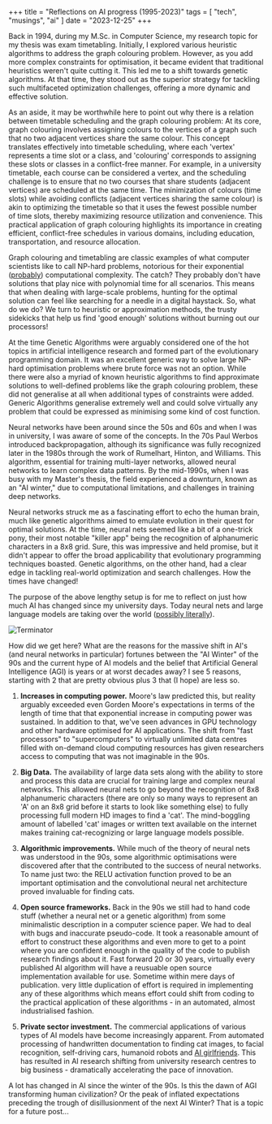 +++
title = "Reflections on AI progress (1995-2023)"
tags = [
    "tech",
    "musings",
    "ai"
]
date = "2023-12-25"
+++

Back in 1994, during my M.Sc. in Computer Science, my research topic for my thesis was exam timetabling. Initially, I explored various heuristic algorithms to address the graph colouring problem. However, as you add more complex constraints for optimisation, it became evident that traditional heuristics weren't quite cutting it. This led me to a shift towards genetic algorithms. At that time, they stood out as the superior strategy for tackling such multifaceted optimization challenges, offering a more dynamic and effective solution.



As an aside, it may be worthwhile here to point out why there is a relation between timetable scheduling and the graph colouring problem: At its core, graph colouring involves assigning colours to the vertices of a graph such that no two adjacent vertices share the same colour. This concept translates effectively into timetable scheduling, where each 'vertex' represents a time slot or a class, and 'colouring' corresponds to assigning these slots or classes in a conflict-free manner. For example, in a university timetable, each course can be considered a vertex, and the scheduling challenge is to ensure that no two courses that share students (adjacent vertices) are scheduled at the same time. The minimization of colours (time slots) while avoiding conflicts (adjacent vertices sharing the same colour) is akin to optimizing the timetable so that it uses the fewest possible number of time slots, thereby maximizing resource utilization and convenience. This practical application of graph colouring highlights its importance in creating efficient, conflict-free schedules in various domains, including education, transportation, and resource allocation.



Graph colouring and timetabling are classic examples of what computer scientists like to call NP-hard problems, notorious for their exponential ([probably](https://en.wikipedia.org/wiki/P_versus_NP_problem)) computational complexity. The catch? They probably don't have solutions that play nice with polynomial time for all scenarios. This means that when dealing with large-scale problems, hunting for the optimal solution can feel like searching for a needle in a digital haystack. So, what do we do? We turn to heuristic or approximation methods, the trusty sidekicks that help us find 'good enough' solutions without burning out our processors!



At the time Genetic Algorithms were arguably considered one of the hot topics in artificial intelligence research and formed part of the evolutionary programming domain. It was an excellent generic way to solve large NP-hard optimisation problems where brute force was not an option. While there were also a myriad of known heuristic algorithms to find approximate solutions to well-defined problems like the graph colouring problem, these did not generalise at all when additional types of constraints were added. Generic Algorithms generalise extremely well and could solve virtually any problem that could be expressed as minimising some kind of cost function.



Neural networks have been around since the 50s and 60s and when I was in university, I was aware of some of the concepts. In the 70s Paul Werbos introduced backpropagation, although its significance was fully recognized later in the 1980s through the work of Rumelhart, Hinton, and Williams. This algorithm, essential for training multi-layer networks, allowed neural networks to learn complex data patterns. By the mid-1990s, when I was busy with my Master's thesis, the field experienced a downturn, known as an "AI winter," due to computational limitations, and challenges in training deep networks. 



Neural networks struck me as a fascinating effort to echo the human brain, much like genetic algorithms aimed to emulate evolution in their quest for optimal solutions. At the time, neural nets seemed like a bit of a one-trick pony, their most notable "killer app" being the recognition of alphanumeric characters in a 8x8 grid. Sure, this was impressive and held promise, but it didn't appear to offer the broad applicability that evolutionary programming techniques boasted. Genetic algorithms, on the other hand, had a clear edge in tackling real-world optimization and search challenges. How the times have changed!



The purpose of the above lengthy setup is for me to reflect on just how much AI has changed since my university days. Today neural nets and large language models are taking over the world ([possibly literally](https://en.wikipedia.org/wiki/AI_takeover)).

![Terminator](/images/ai-reflections/terminator.jpg)



How did we get here? What are the reasons for the massive shift in AI's (and neural networks in particular) fortunes between the "AI Winter" of the 90s and the current hype of AI models and the belief that Artificial General Intelligence (AGI) is years or at worst decades away? I see 5 reasons, starting with 2 that are pretty obvious plus 3 that (I hope) are less so.

1. **Increases in computing power.** Moore's law predicted this, but reality arguably exceeded even Gorden Moore's expectations in terms of the length of time that that exponential increase in computing power was sustained. In addition to that, we've seen advances in GPU technology and other hardware optimised for AI applications. The shift from "fast processors" to "supercomputers" to virtually unlimited data centres filled with on-demand cloud computing resources has given researchers access to computing that was not imaginable in the 90s.


2. **Big Data.** The availability of large data sets along with the ability to store and process this data are crucial for training large and complex neural networks. This allowed neural nets to go beyond the recognition of 8x8 alphanumeric characters (there are only so many ways to represent an 'A' on an 8x8 grid before it starts to look like something else) to fully processing full modern HD images to find a 'cat'. The mind-boggling amount of labelled 'cat' images or written text available on the internet makes training cat-recognizing or large language models possible.


3. **Algorithmic improvements.** While much of the theory of neural nets was understood in the 90s, some algorithmic optimisations were discovered after that the contributed to the success of neural networks. To name just two: the RELU activation function proved to be an important optimisation and the convolutional neural net architecture proved invaluable for finding cats.

4. **Open source frameworks.** Back in the 90s we still had to hand code stuff (whether a neural net or a genetic algorithm) from some minimalistic description in a computer science paper. We had to deal with bugs and inaccurate pseudo-code. It took a reasonable amount of effort to construct these algorithms and even more to get to a point where you are confident enough in the quality of the code to publish research findings about it. Fast forward 20 or 30 years, virtually every published AI algorithm will have a reusuable open source implementation available for use. Sometime within mere days of publication. very little duplication of effort is required in implementing any of these algorithms which means effort could shift from coding to the practical application of these algorithms - in an automated, almost industrialised fashion.

5. **Private sector investment.** The commercial applications of various types of AI models have become increasingly apparent. From automated processing of handwritten documentation to finding cat images, to facial recognition, self-driving cars, humanoid robots and [AI girlfriends](https://play.google.com/store/apps/details?id=aigirlfriend.ai.girlfriend&hl=en&gl=US). This has resulted in AI research shifting from university research centres to big business - dramatically accelerating the pace of innovation.


A lot has changed in AI since the winter of the 90s. Is this the dawn of AGI transforming human civilization? Or the peak of inflated expectations preceding the trough of disillusionment of the next AI Winter? That is a topic for a future post...

